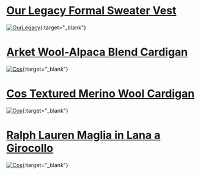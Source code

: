 
# [Our Legacy Formal Sweater Vest](https://www.ssense.com/en-it/men/product/our-legacy/gray-formal-vest/16239801)

[<img src="https://media.gq.com/photos/670d8bee145cb7cdf99f9ed2/3:4/w_640,c_limit/Formal-Sweater-Vest.jpg" alt="OurLegacy" class="logo-link">](https://www.ssense.com/en-us/men/product/our-legacy/gray-formal-vest/16239801){:target="_blank"}


# [Arket Wool-Alpaca Blend Cardigan](https://www.arket.com/en_ch/men/knitwear/cardigans/product.wool-alpaca-blend-cardigan-blue.1246815003.html)

[<img src="https://lp.arket.com/app006prod?set=key[resolve.pixelRatio],value[2]&set=key[resolve.width],value[800]&set=key[resolve.height],value[1000]&set=key[resolve.imageFit],value[containerwidth]&set=key[resolve.allowImageUpscaling],value[0]&set=key[resolve.quality],value[80]&set=ImageVersion[1],origin[dam],source[%2F01%2F7c%2F017c382824e182da0e046d6ccac59bbc8454e7a3.jpg],type[DESCRIPTIVESTILLLIFE]&call=url[file%3A%2Fproduct%2Fdynamic.chain]" alt="Cos" class="logo-link">](https://www.arket.com/en_ch/men/knitwear/cardigans/product.wool-alpaca-blend-cardigan-blue.1246815003.html){:target="_blank"}


# [Cos Textured Merino Wool Cardigan](https://www.cos.com/en_ch/men/menswear/knitwear/product.textured-merino-wool-cardigan-beige.1249552002.html)


[<img src="https://lp.cosstores.com/app001prod?set=source[/ad/1d/ad1ddbe9a997eb4a2d56f83bc34028349b931b26.jpg],origin[dam],type[DESCRIPTIVESTILLLIFE],device[hdpi],quality[80],ImageVersion[1]&call=url[file:/product/main]" alt="Cos" class="logo-link">](https://www.cos.com/en_ch/men/menswear/knitwear/product.textured-merino-wool-cardigan-beige.1249552002.html){:target="_blank"}

# [Ralph Lauren Maglia in Lana a Girocollo](https://www.ralphlauren.it/it/maglia-in-lana-a-girocollo-625256.html?dwvar625256_colorname=Hunter%20Navy&cgid=men-clothing-jumpers-cardigans#start=1&cgid=men-clothing-jumpers-cardigans)


[<img src="https://dtcralphlauren.scene7.com/is/image/PoloGSI/s7-1488572_alternate10?$rl_4x5_zoom$" alt="Cos" class="logo-link">](https://www.ralphlauren.it/it/maglia-in-lana-a-girocollo-625256.html?dwvar625256_colorname=Hunter%20Navy&cgid=men-clothing-jumpers-cardigans#start=1&cgid=men-clothing-jumpers-cardigans){:target="_blank"}
